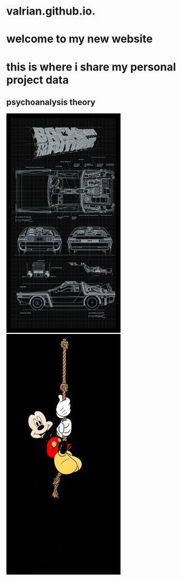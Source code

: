 # valrian.github.io.
<h1>welcome to my new website<h1>
<p1>this is where i share my personal project data </p1>
  <h2>psychoanalysis theory</h2>
  <img src="20241203_224025.jpg" alt="images" width="300">
  <img src="20241203_224418.jpg" alt="iages" width="300">

